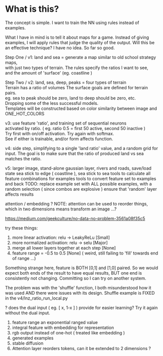 What is this?
=============

The concept is simple.  I want to train the NN using rules instead of examples.

What I have in mind is to tell it about maps for a game.  Instead of giving examples, 
I will apply rules that judge the quality of the output.  Will this be an effective 
technique?  I have no idea.  So far so good.

Step One / v1: land and sea = generate a map similar to old school strategy maps,  
    with just two types of terrain.  The rules specify the ratios I want to see,  
    and the amount of 'surface' (eg. coastline )  

Step Two / v2: land, sea, deep, peaks = four types of terrain  
    Terrain has a ratio of volumes  The surface goals are defined for terrain pairs.  
    eg.  sea to peak should be zero, land to deep should be zero, etc.  
    Dropping some of the less successful models.  
    Templates will be constructed based on color similarity between image and ONE_HOT_COLORS  

v3: use feature 'ratio', and training set of sequential neurons  
    activated by ratio. ( eg.  ratio 0.5 = first 50 active, second 50 inactive )  
    Try first with on/off activation.  Try again with softmax.  
    See if either is trainable, and/or form affects function.  

v4: side step, simplifying to a single 'land ratio' value,
    and a random grid for input.  The goal is to make sure
    that the ratio of produced land vs sea matches the ratio.

v5: larger image, stand-alone gaussian layer, rivers and roads, save/load state
    sea stick to edge ( coastline ), sea stick to sea
    tools to calculate all feature combinations for examples
    tools to convert feature set to examples and back
    TODO: 
        replace example set with ALL possible examples, with a random selection ( since combos are explosive )
        ensure that 'random' layer affects results
        

attention / embedding ?
NOTE: attention can be used to reorder things, 
    which in two dimensions means transform an image ...?

https://medium.com/geekculture/no-data-no-problem-3561a08f35c5

try these things:
1) more linear activation:  relu -> LeakyReLu [Small]
1) more normalized activation:  relu -> selu [Major]
1) merge all lower layers together at each step [None]
1) feature range = -0.5 to 0.5 [None] ( weird, still failing to 'fill' towards end of range ...)

Something strange here, feature is BOTH [0,1] and [1,0] paired.
So we would expect both ends of the result to have equal results,
BUT one end is consistently not changing.
    Committing so I can try on another system.

The problem was with the 'shuffle' function, I both misunderstood how 
it was used AND there were issues with its design.  Shuffle example is 
FIXED in the v4/lnz_ratio_run_local.py

? does the dual input ( eg. [ x, 1-x ] ) provide for easier learning?
Try it again without the dual input.

1) feature range an exponential ranged value
1) integral feature with embedding for representation
1) rgb output instead of one-hot ( treated like embedding )
1) generated examples
1) stable diffusion
1) Attention layer reorders tokens, can it be extended to 2 dimensions ?
